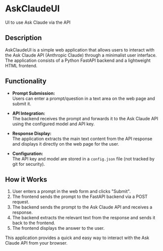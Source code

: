 # AskClaudeUI
UI to use Ask Claude via the API

## Description

AskClaudeUI is a simple web application that allows users to interact with the Ask Claude API (Anthropic Claude) through a minimalist user interface. The application consists of a Python FastAPI backend and a lightweight HTML frontend.

## Functionality

- **Prompt Submission:**  
  Users can enter a prompt/question in a text area on the web page and submit it.

- **API Integration:**  
  The backend receives the prompt and forwards it to the Ask Claude API using the configured model and API key.

- **Response Display:**  
  The application extracts the main text content from the API response and displays it directly on the web page for the user.

- **Configuration:**  
  The API key and model are stored in a `config.json` file (not tracked by git for security).

## How it Works

1. User enters a prompt in the web form and clicks "Submit".
2. The frontend sends the prompt to the FastAPI backend via a POST request.
3. The backend sends the prompt to the Ask Claude API and receives a response.
4. The backend extracts the relevant text from the response and sends it back to the frontend.
5. The frontend displays the answer to the user.

This application provides a quick and easy way to interact with the Ask Claude API from your browser.

